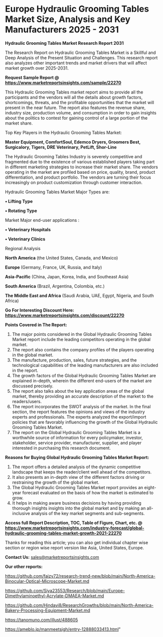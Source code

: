 # Europe Hydraulic Grooming Tables Market Size, Analysis and Key Manufacturers 2025 - 2031

<strong>Hydraulic Grooming Tables Market Research Report 2031</strong>

The Research Report on Hydraulic Grooming Tables Market is a Skillful and Deep Analysis of the Present Situation and Challenges. This research report also analyzes other important trends and market drivers that will affect market growth over 2025-2031.

<strong>Request Sample Report @ <a href=https://www.marketreportsinsights.com/sample/22270>https://www.marketreportsinsights.com/sample/22270</a></strong>

This Hydraulic Grooming Tables market report aims to provide all the participants and the vendors will all the details about growth factors, shortcomings, threats, and the profitable opportunities that the market will present in the near future. The report also features the revenue share, industry size, production volume, and consumption in order to gain insights about the politics to contest for gaining control of a large portion of the market share.

Top Key Players in the Hydraulic Grooming Tables Market:

<strong>Master Equipment, ComfortSoul, Edemco Dryers, Groomers Best, Surgicalory, Tigers, DRE Veterinary, PetLift, Shor-Line</strong>

The Hydraulic Grooming Tables Industry is severely competitive and fragmented due to the existence of various established players taking part in different marketing strategies to increase their market share. The vendors operating in the market are profiled based on price, quality, brand, product differentiation, and product portfolio. The vendors are turning their focus increasingly on product customization through customer interaction.

Hydraulic Grooming Tables Market Major Types are:

<strong>• Lifting Type

• Rotating Type</strong>

Market Major end-user applications :

<strong>• Veterinary Hospitals

• Veterinary Clinics</strong>

Regional Analysis

</u><strong><b>North America</b></strong> (the United States, Canada, and Mexico)

<strong><b>Europe </b></strong>(Germany, France, UK, Russia, and Italy)

<strong><b>Asia-Pacific</b></strong> (China, Japan, Korea, India, and Southeast Asia)

<strong><b>South America</b></strong> (Brazil, Argentina, Colombia, etc.)

<strong><b>The Middle East and Africa</b></strong> (Saudi Arabia, UAE, Egypt, Nigeria, and South Africa)

<strong>Go For Interesting Discount Here: <a href=https://www.marketreportsinsights.com/discount/22270>https://www.marketreportsinsights.com/discount/22270</a></strong>

<strong>Points Covered in The Report:</strong>
<ol>
  <li>The major points considered in the Global Hydraulic Grooming Tables Market report include the leading competitors operating in the global market.</li>
  <li>The report also contains the company profiles of the players operating in the global market.</li>
  <li>The manufacture, production, sales, future strategies, and the technological capabilities of the leading manufacturers are also included in the report.</li>
  <li>The growth factors of the Global Hydraulic Grooming Tables Market are explained in-depth, wherein the different end-users of the market are discussed precisely.</li>
  <li>The report also talks about the key application areas of the global market, thereby providing an accurate description of the market to the readers/users.</li>
  <li>The report incorporates the SWOT analysis of the market. In the final section, the report features the opinions and views of the industry experts and professionals. The experts analyzed the export/import policies that are favorably influencing the growth of the Global Hydraulic Grooming Tables Market.</li>
  <li>The report on the Global Hydraulic Grooming Tables Market is a worthwhile source of information for every policymaker, investor, stakeholder, service provider, manufacturer, supplier, and player interested in purchasing this research document.</li>
</ol>
<strong>Reasons for Buying Global Hydraulic Grooming Tables Market Report:</strong>

<ol>
  <li>The report offers a detailed analysis of the dynamic competitive landscape that keeps the reader/client well ahead of the competitors.</li>
  <li>It also presents an in-depth view of the different factors driving or restraining the growth of the global market.</li>
  <li>The Global Hydraulic Grooming Tables Market report provides an eight-year forecast evaluated on the basis of how the market is estimated to grow.</li>
  <li>It helps in making aware business decisions by having providing thorough insights insights into the global market and by making an all-inclusive analysis of the key market segments and sub-segments.</li>
</ol>
<strong>Access full Report Description, TOC, Table of Figure, Chart, etc. @ <a href=https://www.marketreportsinsights.com/industry-forecast/global-hydraulic-grooming-tables-market-growth-2021-22270>https://www.marketreportsinsights.com/industry-forecast/global-hydraulic-grooming-tables-market-growth-2021-22270</a></strong>


Thanks for reading this article; you can also get individual chapter wise section or region wise report version like Asia, United States, Europe.

<strong>Contact Us:</strong>
sales@marketreportsinsights.com

<strong>Our other reports:</strong>

<a href=https://github.com/faizy72/research-trend-new/blob/main/North-America-Binocular-Optical-Microscope-Market.md>https://github.com/faizy72/research-trend-new/blob/main/North-America-Binocular-Optical-Microscope-Market.md</a>

<a href=https://github.com/Siya23553/Research/blob/main/Europe-Dimethylaminoethyl-Acrylate-DMAEA-Market.md>https://github.com/Siya23553/Research/blob/main/Europe-Dimethylaminoethyl-Acrylate-DMAEA-Market.md</a>

<a href=https://github.com/Hindavi8/ResearchGrowths/blob/main/North-America-Bakery-Processing-Equipment-Market.md>https://github.com/Hindavi8/ResearchGrowths/blob/main/North-America-Bakery-Processing-Equipment-Market.md</a>

<a href=https://tanomuno.com/illust/488605>https://tanomuno.com/illust/488605</a>

<a href=https://ameblo.jp/manmeetsigh/entry-12888033413.html>https://ameblo.jp/manmeetsigh/entry-12888033413.html</a>"
